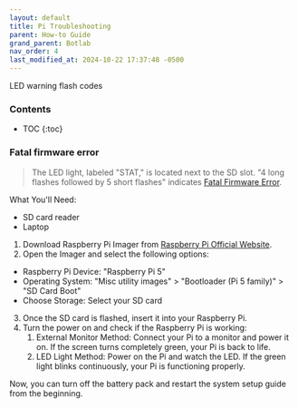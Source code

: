 ```yaml
---
layout: default
title: Pi Troubleshooting
parent: How-to Guide
grand_parent: Botlab
nav_order: 4
last_modified_at: 2024-10-22 17:37:48 -0500
---
```


LED warning flash codes
### Contents
- TOC
{:toc}

### Fatal firmware error
> The LED light, labeled "STAT," is located next to the SD slot. "4 long flashes followed by 5 short flashes" indicates [Fatal Firmware Error](https://www.raspberrypi.com/documentation/computers/configuration.html#led-warning-flash-codes).

What You'll Need:
- SD card reader
- Laptop

1. Download Raspberry Pi Imager from [Raspberry Pi Official Website](https://www.raspberrypi.com/software/).
2. Open the Imager and select the following options:
- Raspberry Pi Device: "Raspberry Pi 5"
- Operating System: "Misc utility images" > "Bootloader (Pi 5 family)" > "SD Card Boot"
- Choose Storage: Select your SD card
3. Once the SD card is flashed, insert it into your Raspberry Pi.
4. Turn the power on and check if the Raspberry Pi is working:
    1. External Monitor Method: Connect your Pi to a monitor and power it on. If the screen turns completely green, your Pi is back to life.
    2. LED Light Method: Power on the Pi and watch the LED. If the green light blinks continuously, your Pi is functioning properly.

Now, you can turn off the battery pack and restart the system setup guide from the beginning.

